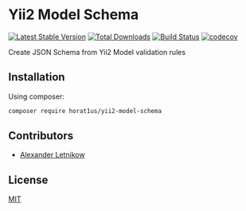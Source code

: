 # Yii2 Model Schema

[![Latest Stable Version](https://poser.pugx.org/horat1us/yii2-model-schema/version)](https://packagist.org/packages/horat1us/yii2-model-schema)
[![Total Downloads](https://poser.pugx.org/horat1us/yii2-model-schema/downloads)](https://packagist.org/packages/horat1us/yii2-model-schema)
[![Build Status](https://travis-ci.org/Horat1us/yii2-model-schema.svg?branch=master)](https://travis-ci.org/Horat1us/yii2-model-schema)
[![codecov](https://codecov.io/gh/horat1us/yii2-model-schema/branch/master/graph/badge.svg)](https://codecov.io/gh/horat1us/yii2-model-schema)

Create JSON Schema from Yii2 Model validation rules

## Installation
Using composer:
```bash
composer require horat1us/yii2-model-schema
```

## Contributors
- [Alexander Letnikow](mailto:reclamme@gmail.com)

## License
[MIT](./LICENSE)
